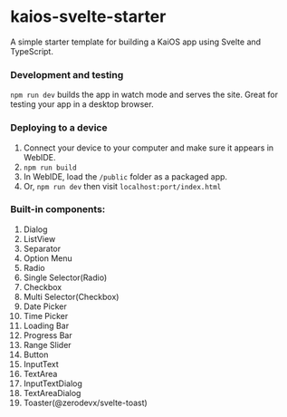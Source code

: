 

# kaios-svelte-starter

A simple starter template for building a KaiOS app using Svelte and TypeScript.

### Development and testing

`npm run dev` builds the app in watch mode and serves the site. Great for testing your app in a desktop browser.

### Deploying to a device

1. Connect your device to your computer and make sure it appears in WebIDE.
2. `npm run build`
3. In WebIDE, load the `/public` folder as a packaged app.
4. Or, `npm run dev` then visit `localhost:port/index.html`

### Built-in components:
1. Dialog
2. ListView
3. Separator
4. Option Menu
5. Radio
6. Single Selector(Radio)
7. Checkbox
8. Multi Selector(Checkbox)
9. Date Picker
10. Time Picker
11. Loading Bar
11. Progress Bar
12. Range Slider
13. Button
14. InputText
15. TextArea
14. InputTextDialog
15. TextAreaDialog
16. Toaster(@zerodevx/svelte-toast)

